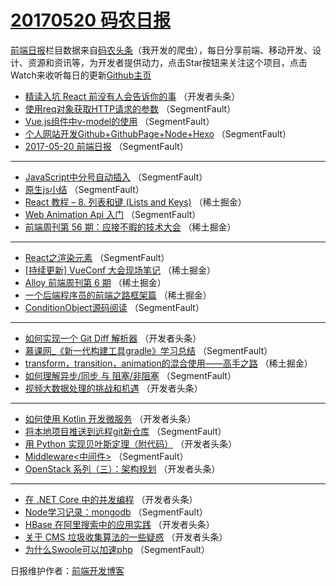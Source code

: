 # [20170520 码农日报](20.md)

[前端日报](http://caibaojian.com/c/news)栏目数据来自[码农头条](http://hao.caibaojian.com/)（我开发的爬虫），每日分享前端、移动开发、设计、资源和资讯等，为开发者提供动力，点击Star按钮来关注这个项目，点击Watch来收听每日的更新[Github主页](https://github.com/kujian/frontendDaily)
* [精读入坑 React 前没有人会告诉你的事](http://hao.caibaojian.com/38651.html) （开发者头条）
* [使用req对象获取HTTP请求的参数](http://hao.caibaojian.com/38626.html) （SegmentFault）
* [Vue.js组件中v-model的使用](http://hao.caibaojian.com/38629.html) （SegmentFault）
* [个人网站开发Github+GithubPage+Node+Hexo](http://hao.caibaojian.com/38630.html) （SegmentFault）
* [2017-05-20 前端日报](http://hao.caibaojian.com/38621.html) （SegmentFault）

***
* [JavaScript中分号自动插入](http://hao.caibaojian.com/38632.html) （SegmentFault）
* [原生js小结](http://hao.caibaojian.com/38633.html) （SegmentFault）
* [React 教程 &#8211; 8. 列表和键 (Lists and Keys)](http://hao.caibaojian.com/38607.html) （稀土掘金）
* [Web Animation Api 入门](http://hao.caibaojian.com/38634.html) （SegmentFault）
* [前端周刊第 56 期：应接不暇的技术大会](http://hao.caibaojian.com/38608.html) （稀土掘金）

***
* [React之渲染元素](http://hao.caibaojian.com/38625.html) （SegmentFault）
* [[持续更新] VueConf 大会现场笔记](http://hao.caibaojian.com/38610.html) （稀土掘金）
* [Alloy 前端周刊第 6 期](http://hao.caibaojian.com/38611.html) （稀土掘金）
* [一个后端程序员的前端之路框架篇](http://hao.caibaojian.com/38612.html) （稀土掘金）
* [ConditionObject源码阅读](http://hao.caibaojian.com/38628.html) （SegmentFault）

***
* [如何实现一个 Git Diff 解析器](http://hao.caibaojian.com/38639.html) （开发者头条）
* [慕课网_《新一代构建工具gradle》学习总结](http://hao.caibaojian.com/38635.html) （SegmentFault）
* [transform，transition，animation的混合使用——高手之路](http://hao.caibaojian.com/38609.html) （稀土掘金）
* [如何理解异步/同步 与 阻塞/非阻塞](http://hao.caibaojian.com/38618.html) （SegmentFault）
* [视频大数据处理的挑战和机遇](http://hao.caibaojian.com/38650.html) （开发者头条）

***
* [如何使用 Kotlin 开发微服务](http://hao.caibaojian.com/38640.html) （开发者头条）
* [将本地项目推送到远程git新仓库](http://hao.caibaojian.com/38620.html) （SegmentFault）
* [用 Python 实现贝叶斯定理（附代码）](http://hao.caibaojian.com/38652.html) （开发者头条）
* [Middleware&lt;中间件&gt;](http://hao.caibaojian.com/38631.html) （SegmentFault）
* [OpenStack 系列（三）：架构规划](http://hao.caibaojian.com/38653.html) （开发者头条）

***
* [在 .NET Core 中的并发编程](http://hao.caibaojian.com/38654.html) （开发者头条）
* [Node学习记录：mongodb](http://hao.caibaojian.com/38627.html) （SegmentFault）
* [HBase 在阿里搜索中的应用实践](http://hao.caibaojian.com/38638.html) （开发者头条）
* [关于 CMS 垃圾收集算法的一些疑惑](http://hao.caibaojian.com/38645.html) （开发者头条）
* [为什么Swoole可以加速php](http://hao.caibaojian.com/38624.html) （SegmentFault）

日报维护作者：[前端开发博客](http://caibaojian.com/) 